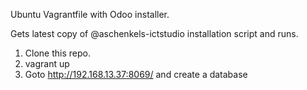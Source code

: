 Ubuntu Vagrantfile with Odoo installer.

Gets latest copy of @aschenkels-ictstudio installation script and runs.

1. Clone this repo.
2. vagrant up
3. Goto http://192.168.13.37:8069/ and create a database


